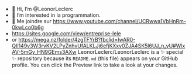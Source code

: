 - 👋 Hi, I’m @LeonorLeclerc
- 👀 I’m interested in  la programmation.
-  🎯 Me joindre sur  https://www.youtube.com/channel/UCRwwa1VbHnRm-0kwLco0b6g
-  https://sites.google.com/view/entreprise-lele
-  or https://mega.nz/folder/4zgTFYrB?fbclid=IwAR0-QIl149v3W3rvKV2LPyZnhvUfALKLJj6efjKXxv0ZJA4SK5l6UJ_n_yU#WlxAV-5mGy_HN9GEms3AXw
LeonorLeclerc/LeonorLeclerc is a ✨ special ✨ repository because its `README.md` (this file) appears on your GitHub profile.
You can click the Preview link to take a look at your changes.
